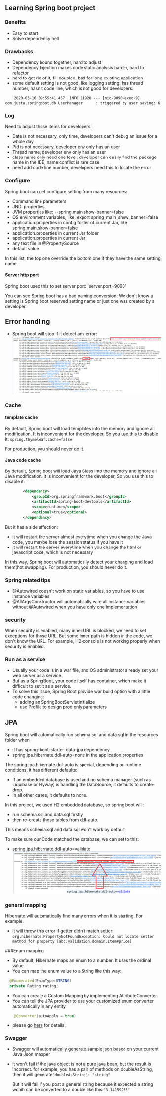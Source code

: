 ## Learning Spring boot project

### Benefits
+ Easy to start
+ Solve dependency hell

### Drawbacks
+ Dependency bound together, hard to adjust
+ Dependency Injection makes code static analysis harder, hard to refactor
+ hard to get rid of it, fill coupled, bad for long existing application
+ some default setting is not good, like logging setting: has thread number, hasn't code line, which is not good for developers:
```
    2020-03-16 09:55:41.457  INFO 11928 --- [nio-9090-exec-9] com.justa.springboot.db.UserManager      : triggered by user saving: 6
```

### Log
Need to adjust those items for developers:
+ Date is not necessary, only time, developers can't debug an issue for a whole day 
+ Pid is not necessary, developer env only has an user
+ Thread name, developer env only has an user
+ class name only need one level, developer can easily find the package name in the IDE, name conflict is rare case
+ need add code line number, developers need this to locate the error

 
### Configure
Spring boot can get configure setting from many resources:
- Command line parameters
- JNDI properties
- JVM properties like: --spring.main.show-banner=false
- OS environment variables, like: export spring_main_show_banner=false
- application.properties in config folder of current Jar, like spring.main.show-banner=false
- application.properties in current Jar folder
- application.properties in current Jar
- any text file in @PropertySource
- default value

In this list, the top one override the bottom one if they have the same setting name

#### Server http port
Spring boot used this to set server port:
`server.port=9090'

You can see Spring boot has a bad naming conversion: 
We don't know a setting is Spring boot reserved setting name or just one was created by a developer.  

## Error handling
- Spring boot will stop if it detect any error: <img src="img/springBootStartError.png">



### Cache
#### template cache
By default, Spring boot will load templates into the memory and ignore all modification. 
It is inconvenient for the developer, So you use this to disable it:
`spring.thymeleaf.cache=false`

For production, you should never do it.

#### Java code cache
By default, Spring boot will load Java Class into the memory and ignore all Java modification.
It is inconvenient for the developer, So you use this to disable it:
```xml
		<dependency>
			<groupId>org.springframework.boot</groupId>
			<artifactId>spring-boot-devtools</artifactId>
			<scope>runtime</scope>
			<optional>true</optional>
		</dependency>
```
But it has a side affection: 
+ it will restart the server almost everytime when you change the Java code, you maybe lose the session status if you have it
+ it will restart the server everytime when you change the html or javascript code, which is not necessary

In this way, Spring boot will automatically detect your changing and load them(hot swapping).
For production, you should never do it.

### Spring related tips
+ @Autowired doesn't work on static variables, so you have to use instance variables
+ @AllArgsConstructor will automatically wire all instance variables without @Autowired when you have only one implementation

### security
When security is enabled, many inner URL is blocked, we need to set exceptions for those URL. 
But some inner path is hidden in the code, we don't know the URL. 
For example, H2-console is not working properly when security is enabled.

### Run as a service
+ Usually your code is in a war file, and OS administrator already set your web server as a service.
+ But as a SpringBoot, your code itself has container, which make it difficult to set it as a service.
+ To solve this issue, Spring Boot provide war build option with a little code changing: 
    + adding an SpringBootServletInitialize
    + use Profile to design prod only parameters

## JPA
Spring boot will automatically run schema.sql and data.sql in the resources folder when 
- it has spring-boot-starter-data-jpa dependency
- spring.jpa.hibernate.ddl-auto=none in the application.properties

The spring.jpa.hibernate.ddl-auto is special, depending on runtime conditions, it has different defaults:
- If an embedded database is used and no schema manager (such as Liquibase or Flyway) is handling the DataSource, it defaults to create-drop. 
- In all other cases, it defaults to none.

In this project, we used H2 embedded database, so spring boot will:
+ run schema.sql and data.sql firstly, 
+ then re-create those tables from ddl-auto.

This means schema.sql and data.sql won't work by default

To make sure our Code matched the database, we can set to this:
- spring.jpa.hibernate.ddl-auto=validate<img src="img/schema_validate_failure.png">

### general mapping
Hibernate will automatically find many errors when it is starting. For example:
- it will throw this error if getter didn't match setter:
    `org.hibernate.PropertyNotFoundException: Could not locate setter method for property [abc.validation.domain.Item#price]`

###Enum mapping
- By default, Hibernate maps an enum to a number. It uses the ordinal value.
- You can map the enum value to a String like this way:

```java
  @Enumerated(EnumType.STRING)
  private Rating rating;
```
- You can create a Custom Mapping by implementing AttributeConverter
- You can tell the JPA provider to use your customized enum converter automatically in any entity 

```java
	@Converter(autoApply = true)
```
- please go [here](https://thoughts-on-java.org/hibernate-enum-mappings/) for details. 

### Swagger
+ Swagger will automatically generate sample json based on your current Java Json mapper
+ it won't fail if the java object is not a pure java bean, but the result is incorrect.
    for example, you has a pair of methods on doubleAsString, then it will generate`"doubleAsString": "string"`
    
   But it will fail if you post a general string because it expected a string wchih can be converted to a double like this:`"3.14159265"`




